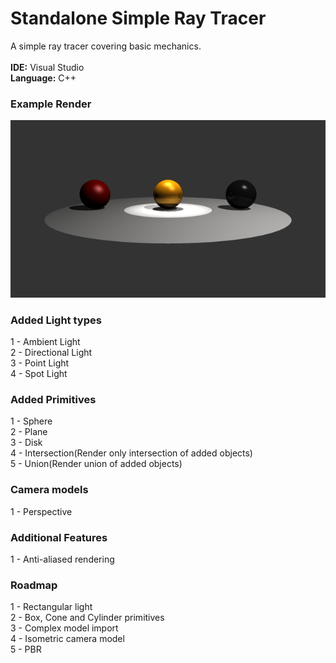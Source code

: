 # Standalone Simple Ray Tracer
A simple ray tracer covering basic mechanics.
\
\
**IDE:** Visual Studio\
**Language:** C++

### Example Render
![](Example-Render.png)
### Added Light types
1 - Ambient Light\
2 - Directional Light\
3 - Point Light\
4 - Spot Light

### Added Primitives
1 - Sphere\
2 - Plane\
3 - Disk\
4 - Intersection(Render only intersection of added objects)\
5 - Union(Render union of added objects)

### Camera models
1 - Perspective

### Additional Features
1 - Anti-aliased rendering

### Roadmap
1 - Rectangular light\
2 - Box, Cone and Cylinder primitives\
3 - Complex model import\
4 - Isometric camera model\
5 - PBR

